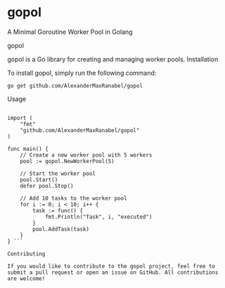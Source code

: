 # gopol
A Minimal Goroutine Worker Pool in Golang

gopol

gopol is a Go library for creating and managing worker pools.
Installation

To install gopol, simply run the following command:

```go get github.com/AlexanderMaxRanabel/gopol```

Usage
```package main

import (
	"fmt"
	"github.com/AlexanderMaxRanabel/gopol"
)

func main() {
	// Create a new worker pool with 5 workers
	pool := gopol.NewWorkerPool(5)

	// Start the worker pool
	pool.Start()
	defer pool.Stop()

	// Add 10 tasks to the worker pool
	for i := 0; i < 10; i++ {
		task := func() {
			fmt.Println("Task", i, "executed")
		}
		pool.AddTask(task)
	}
} ```

Contributing

If you would like to contribute to the gopol project, feel free to submit a pull request or open an issue on GitHub. All contributions are welcome!
